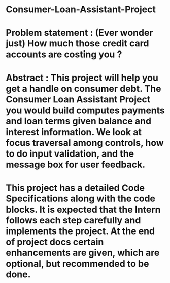 # Consumer-Loan-Assistant-Project
# Problem statement : (Ever wonder just) How much those credit card accounts are costing you ?

# Abstract : This project will help you get a handle on consumer debt. The Consumer Loan Assistant Project you would build computes payments and loan terms given balance and interest information. We look at focus traversal among controls, how to do input validation, and the message box for user feedback.

# This project has a detailed Code Specifications along with the code blocks. It is expected that the Intern follows each step carefully and implements the project. At the end of project docs certain enhancements are given, which are optional, but recommended to be done.
